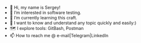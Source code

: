 - 👋 Hi, my name is Sergey!
- 👀 I’m interested in software testing.
- 🌱 I’m currently learning this craft.
- 💞️ I want to know and understand any topic quickly and easily:)
- 🗺️ I explore tools: GitBash, Postman 
- 📫 How to reach me @ e-mail|Telegram|LinkedIn

<!---
SereJaPWNZ/SereJaPWNZ is a ✨ special ✨ repository because its `README.md` (this file) appears on your GitHub profile.
You can click the Preview link to take a look at your changes.
--->
